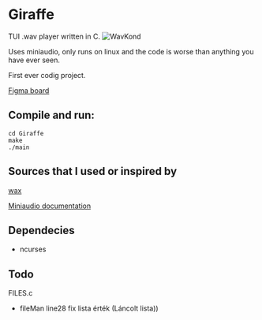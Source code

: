 # Giraffe

TUI .wav player written in C.
![WavKond](https://github.com/hujberhunor/Giraffe/assets/50179148/a258c3bf-f4b0-4331-9374-5e29437fae51)


Uses miniaudio, only runs on linux and the code is worse than anything you have ever seen. 

First ever codig project. 

[Figma board](https://www.figma.com/file/EsgDA7eSZUrgqkofuwwLih/Giraffe_board?type=whiteboard&node-id=0%3A1&t=zbLixc6FVzcbymoX-1)

## Compile and run:
```
cd Giraffe
make
./main
```


## Sources that I used or inspired by
[wax](https://github.com/znschaffer/wax/tree/main)

[Miniaudio documentation](https://miniaud.io/docs/manual/index.html)

## Dependecies 
- ncurses


## Todo
FILES.c 
  - fileMan line28 fix lista érték (Láncolt lista))


